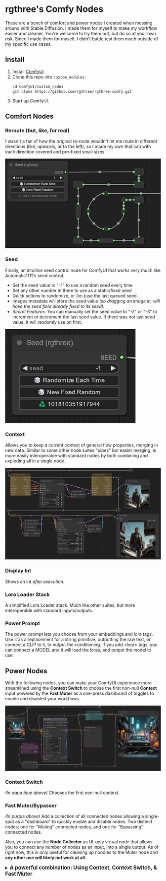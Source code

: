 # rgthree's Comfy Nodes

These are a bunch of comfort and power nodes I created when messing around with Stable Diffusion. I made them for myself to make my workflow easier and cleaner. You're welcome to try them out, but do so at your own risk. Since I made them for myself, I didn't battle test them much outside of my specific use cases.

## Install

1. Install [ComfyUi](https://github.com/comfyanonymous/ComfyUI).
2. Clone this repo into `custom_modules`:
    ```
    cd ComfyUI/custom_nodes
    git clone https://github.com/rgthree/rgthree-comfy.git
    ```
3. Start up ComfyUI.

## Comfort Nodes

### Reroute (but, like, for real)

I wasn't a fan of how the original re-route wouldn't let me route in different directions (like, upwards, or to the left), so I made my own that can with each direction covered and pre-fixed small sizes.

![Router Node](./docs/rgthree_router.png)

### Seed

Finally, an intuitive seed control node for ComfyUI that works very much like Automatic1111's seed control.
- Set the seed value to "-1" to use a random seed every time
- Set any other number in there to use as a static/fixed seed
- Quick actions to randomize, or (re-)use the last queued seed.
- Images metadata will store the seed value _(so dragging an image in, will have the seed field already fixed to its seed)_.
- _Secret Features_: You can manually set the seed value to "-2" or "-3" to increment or decrement the last seed value. If there was not last seed value, it will randomly use on first.

![Router Node](./docs/rgthree_seed.png)

### Context

Allows you to keep a current context of general flow properties, merging in new data. Similar to some other node suites "pipes" but easier merging, is more easily interoperable with standard nodes by both combining and exploding all in a single node.

![Context Node](./docs/rgthree_context.png)

### Display Int

Shows an int _after execution_.

### Lora Loader Stack

A simplified Lora Loader stack. Much like other suites, but more interoperable with standard inputs/outputs.

### Power Prompt

The power prompt lets you choose from your embeddings and lora tags. Use it as a replacement for a string primitive, outputting the raw text, or connect a CLIP to it, to output the conditioning. If you add &lt;lora> tags, you can connect a MODEL and it will load the loras, and output the model to use.


## Power Nodes

With the following nodes, you can make your ComfyUI experience more streamlined using the **Context Switch** to choose the first non-null **Context** input powered by the **Fast Muter** as a one-press dashboard of toggles to enable and disabled your workflows.

![Context Node](./docs/rgthree_advanced.png)

### Context Switch

_(In aqua blue above)_ Chooses the first non-null context.

### Fast Muter/Bypasser

_(In purple above)_ Add a collection of all connected nodes allowing a single-spot as a "dashboard" to quickly enable and disable nodes. Two distinct nodes; one for "Muting" connected nodes, and one for "Bypassing" connected nodes.

Also, you can use the **Node Collector** as UI-only virtual node that allows you to connect any number of nodes as an input, into a single output. As of right now, this is only useful for cleaning up noodles to the Muter node and **any other use will likely not work at all.**

<details>
<summary><big><b>A powerful combination: Using Context, Context Switch, & Fast Muter</b></big></summary>

1. Using the **Context Switch** feed context inputs in order of preference. In the workflow above, the `Upscale Out` context is first so, if that one is enabled, it will be chosen for the output. If not, the second input slot which comes from the context rerouted from above (before the Upscaler booth) will be chosen.

    - Notice the `Upscale Preview` is _after_ the `Upscale Out` context node, using the image from it instead of the image from the upscale `VAE Decoder`. This is on purpose so, when we disable the `Upscale Out` context, none of the Upscaler nodes will run, saving precious GPU cycles. If we had the preview hooked up directly to the `VAE Decoder` the upscaler would always run to generate the preview, even if we had the `Upscale Out` context node disabled.

2. We can now disable the `Upscale Out` context node by _muting_ it. Highlighting it and pressing `ctrl + m` will work. By doing so, it's output will be None, and it will not pass anthing onto the further nodes. In the diagram you can see the `Upscale Preview` is red, but that's OK; there are no actual errors to stop execution.

3. Now, let's hook it up to the `Fast Muter` node. `The Fast Muter` node works as dashboard by adding quick toggles for any connected node (ignoring reroutes). In the diagram, we have both the `Upscaler Out` context node, and the `Save File` context node hooked up. So, we can quickly enable and disable those.

    - The workflow seen here would be a common one where we can generate a handful of base previews cheaply with a random seed, and then choose one to upscale and save to disk.

4. Lastly, and optionally, you can see the `Node Collector`. Use it to clean up noodles if you want and connect it to the muter. You can connect anything to it, but doing so may break your workflow's execution.

</details>
